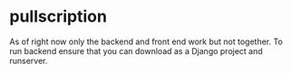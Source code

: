 # pullscription
As of right now only the backend and front end work but not together. To run backend ensure that you can download as a Django project and runserver. 
